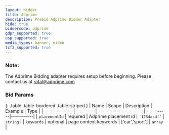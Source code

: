 ```yaml
---
layout: bidder
title: Adprime
description: Prebid Adprime Bidder Adapter
hide: true
biddercode: adprime
gdpr_supported: true
usp_supported: true
media_types: banner, video
tcf2_supported: true
---
```


### Note:

The Adprime Bidding adapter requires setup before beginning. Please contact us at rafal@adprime.com

### Bid Params

{: .table .table-bordered .table-striped }
| Name          | Scope    | Description           | Example   | Type      |
|---------------|----------|-----------------------|-----------|-----------|
| `placementId`      | required | Adprime placement id         | `'1234asdf'`    | `string` |
| `keywords`    | optional | page context keywords | ['car','sport'] | `array` |

